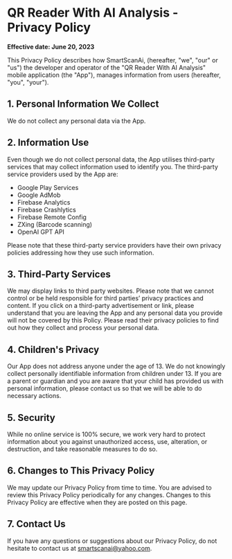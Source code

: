 # QR Reader With AI Analysis - Privacy Policy

**Effective date: June 20, 2023**

This Privacy Policy describes how SmartScanAi, (hereafter, "we", "our" or "us") the developer and operator of the "QR Reader With AI Analysis" mobile application (the "App"), manages information from users (hereafter, "you", "your").

## 1. Personal Information We Collect

We do not collect any personal data via the App.

## 2. Information Use

Even though we do not collect personal data, the App utilises third-party services that may collect information used to identify you. The third-party service providers used by the App are:

- Google Play Services
- Google AdMob
- Firebase Analytics
- Firebase Crashlytics
- Firebase Remote Config
- ZXing (Barcode scanning)
- OpenAI GPT API

Please note that these third-party service providers have their own privacy policies addressing how they use such information.

## 3. Third-Party Services

We may display links to third party websites. Please note that we cannot control or be held responsible for third parties’ privacy practices and content. If you click on a third-party advertisement or link, please understand that you are leaving the App and any personal data you provide will not be covered by this Policy. Please read their privacy policies to find out how they collect and process your personal data.

## 4. Children's Privacy

Our App does not address anyone under the age of 13. We do not knowingly collect personally identifiable information from children under 13. If you are a parent or guardian and you are aware that your child has provided us with personal information, please contact us so that we will be able to do necessary actions.

## 5. Security

While no online service is 100% secure, we work very hard to protect information about you against unauthorized access, use, alteration, or destruction, and take reasonable measures to do so.

## 6. Changes to This Privacy Policy

We may update our Privacy Policy from time to time. You are advised to review this Privacy Policy periodically for any changes. Changes to this Privacy Policy are effective when they are posted on this page.

## 7. Contact Us

If you have any questions or suggestions about our Privacy Policy, do not hesitate to contact us at smartscanai@yahoo.com.
